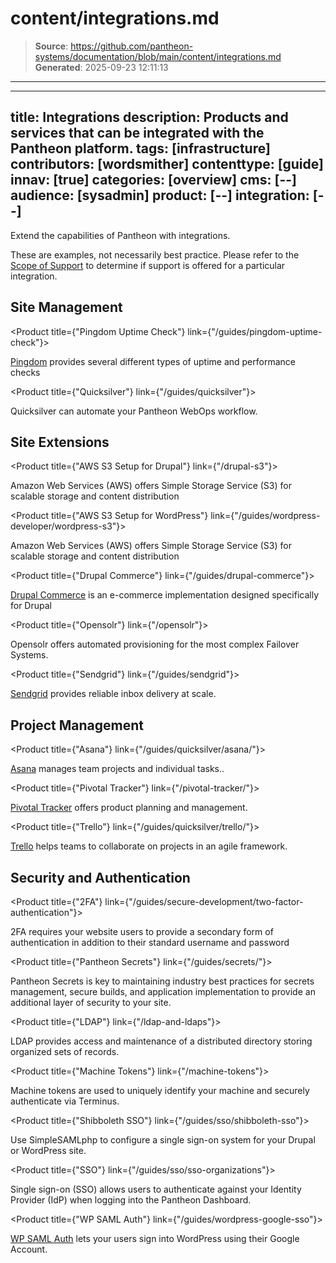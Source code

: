 # content/integrations.md

> **Source**: https://github.com/pantheon-systems/documentation/blob/main/content/integrations.md
> **Generated**: 2025-09-23 12:11:13

---

---
title: Integrations
description: Products and services that can be integrated with the Pantheon platform.
tags: [infrastructure]
contributors: [wordsmither]
contenttype: [guide]
innav: [true]
categories: [overview]
cms: [--]
audience: [sysadmin]
product: [--]
integration: [--]
---

Extend the capabilities of Pantheon with integrations.

<Alert title="Note" type="info" >

These are examples, not necessarily best practice.  Please refer to the [Scope of Support](/guides/support/) to determine if support is offered for a particular integration.

</Alert>

## Site Management


<ProductGroup>

  <Product title={"Pingdom Uptime Check"} link={"/guides/pingdom-uptime-check"}>

  [Pingdom](https://www.pingdom.com/) provides several different types of uptime and performance checks

  </Product>

  <Product title={"Quicksilver"} link={"/guides/quicksilver"}>

  Quicksilver can automate your Pantheon WebOps workflow.

  </Product>

</ProductGroup>

## Site Extensions

<ProductGroup>

  <Product title={"AWS S3 Setup for Drupal"} link={"/drupal-s3"}>

  Amazon Web Services (AWS) offers Simple Storage Service (S3) for scalable storage and content distribution

  </Product>

  <Product title={"AWS S3 Setup for WordPress"} link={"/guides/wordpress-developer/wordpress-s3"}>

  Amazon Web Services (AWS) offers Simple Storage Service (S3) for scalable storage and content distribution

  </Product>

  <Product title={"Drupal Commerce"} link={"/guides/drupal-commerce"}>

  [Drupal Commerce](https://drupalcommerce.org/) is an e-commerce implementation designed specifically for Drupal

  </Product>

  <Product title={"Opensolr"} link={"/opensolr"}>

  Opensolr offers automated provisioning for the most complex Failover Systems.

  </Product>

  <Product title={"Sendgrid"} link={"/guides/sendgrid"}>

  [Sendgrid](https://sendgrid.com/) provides reliable inbox delivery at scale.

  </Product>

 </ProductGroup>

## Project Management

<ProductGroup>

  <Product title={"Asana"} link={"/guides/quicksilver/asana/"}>

  [Asana](https://asana.com/) manages team projects and individual tasks..

  </Product>

  <Product title={"Pivotal Tracker"} link={"/pivotal-tracker/"}>

  [Pivotal Tracker](https://www.pivotaltracker.com/) offers product planning and management.

  </Product>

  <Product title={"Trello"} link={"/guides/quicksilver/trello/"}>

  [Trello](https://trello.com/) helps teams to collaborate on projects in an agile framework.

  </Product>


</ProductGroup>

## Security and Authentication

<ProductGroup>

  <Product title={"2FA"} link={"/guides/secure-development/two-factor-authentication"}>

  2FA requires your website users to provide a secondary form of authentication in addition to their standard username and password

  </Product>

  <Product title={"Pantheon Secrets"} link={"/guides/secrets/"}>

  Pantheon Secrets is key to maintaining industry best practices for secrets management, secure builds, and application implementation to provide an additional layer of security to your site.

  </Product>

  <Product title={"LDAP"} link={"/ldap-and-ldaps"}>

  LDAP provides access and maintenance of a distributed directory storing organized sets of records.

  </Product>

  <Product title={"Machine Tokens"} link={"/machine-tokens"}>

  Machine tokens are used to uniquely identify your machine and securely authenticate via Terminus.

  </Product>

  <Product title={"Shibboleth SSO"} link={"/guides/sso/shibboleth-sso"}>

  Use SimpleSAMLphp to configure a single sign-on system for your Drupal or WordPress site.

  </Product>

  <Product title={"SSO"} link={"/guides/sso/sso-organizations"}>

  Single sign-on (SSO) allows users to authenticate against your Identity Provider (IdP) when logging into the Pantheon Dashboard.

  </Product>

  <Product title={"WP SAML Auth"} link={"/guides/wordpress-google-sso"}>

   [WP SAML Auth](https://wordpress.org/plugins/wp-saml-auth/) lets your users sign into WordPress using their Google Account.

  </Product>

</ProductGroup>

